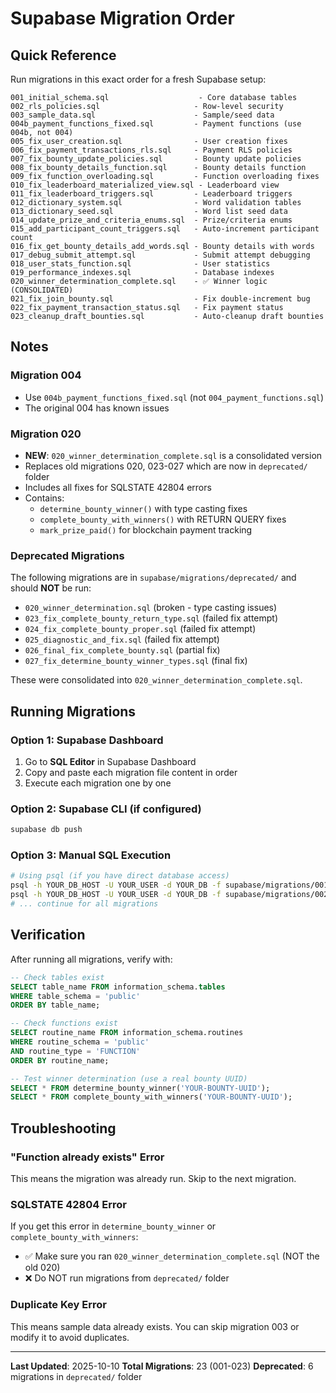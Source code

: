 # Supabase Migration Order

## Quick Reference

Run migrations in this exact order for a fresh Supabase setup:

```
001_initial_schema.sql                    - Core database tables
002_rls_policies.sql                     - Row-level security
003_sample_data.sql                      - Sample/seed data
004b_payment_functions_fixed.sql         - Payment functions (use 004b, not 004)
005_fix_user_creation.sql                - User creation fixes
006_fix_payment_transactions_rls.sql     - Payment RLS policies
007_fix_bounty_update_policies.sql       - Bounty update policies
008_fix_bounty_details_function.sql      - Bounty details function
009_fix_function_overloading.sql         - Function overloading fixes
010_fix_leaderboard_materialized_view.sql - Leaderboard view
011_fix_leaderboard_triggers.sql         - Leaderboard triggers
012_dictionary_system.sql                - Word validation tables
013_dictionary_seed.sql                  - Word list seed data
014_update_prize_and_criteria_enums.sql  - Prize/criteria enums
015_add_participant_count_triggers.sql   - Auto-increment participant count
016_fix_get_bounty_details_add_words.sql - Bounty details with words
017_debug_submit_attempt.sql             - Submit attempt debugging
018_user_stats_function.sql              - User statistics
019_performance_indexes.sql              - Database indexes
020_winner_determination_complete.sql    - ✅ Winner logic (CONSOLIDATED)
021_fix_join_bounty.sql                  - Fix double-increment bug
022_fix_payment_transaction_status.sql   - Fix payment status
023_cleanup_draft_bounties.sql           - Auto-cleanup draft bounties
```

## Notes

### Migration 004
- Use `004b_payment_functions_fixed.sql` (not `004_payment_functions.sql`)
- The original 004 has known issues

### Migration 020
- **NEW**: `020_winner_determination_complete.sql` is a consolidated version
- Replaces old migrations 020, 023-027 which are now in `deprecated/` folder
- Includes all fixes for SQLSTATE 42804 errors
- Contains:
  - `determine_bounty_winner()` with type casting fixes
  - `complete_bounty_with_winners()` with RETURN QUERY fixes
  - `mark_prize_paid()` for blockchain payment tracking

### Deprecated Migrations
The following migrations are in `supabase/migrations/deprecated/` and should **NOT** be run:
- `020_winner_determination.sql` (broken - type casting issues)
- `023_fix_complete_bounty_return_type.sql` (failed fix attempt)
- `024_fix_complete_bounty_proper.sql` (failed fix attempt)
- `025_diagnostic_and_fix.sql` (failed fix attempt)
- `026_final_fix_complete_bounty.sql` (partial fix)
- `027_fix_determine_bounty_winner_types.sql` (final fix)

These were consolidated into `020_winner_determination_complete.sql`.

## Running Migrations

### Option 1: Supabase Dashboard
1. Go to **SQL Editor** in Supabase Dashboard
2. Copy and paste each migration file content in order
3. Execute each migration one by one

### Option 2: Supabase CLI (if configured)
```bash
supabase db push
```

### Option 3: Manual SQL Execution
```bash
# Using psql (if you have direct database access)
psql -h YOUR_DB_HOST -U YOUR_USER -d YOUR_DB -f supabase/migrations/001_initial_schema.sql
psql -h YOUR_DB_HOST -U YOUR_USER -d YOUR_DB -f supabase/migrations/002_rls_policies.sql
# ... continue for all migrations
```

## Verification

After running all migrations, verify with:

```sql
-- Check tables exist
SELECT table_name FROM information_schema.tables
WHERE table_schema = 'public'
ORDER BY table_name;

-- Check functions exist
SELECT routine_name FROM information_schema.routines
WHERE routine_schema = 'public'
AND routine_type = 'FUNCTION'
ORDER BY routine_name;

-- Test winner determination (use a real bounty UUID)
SELECT * FROM determine_bounty_winner('YOUR-BOUNTY-UUID');
SELECT * FROM complete_bounty_with_winners('YOUR-BOUNTY-UUID');
```

## Troubleshooting

### "Function already exists" Error
This means the migration was already run. Skip to the next migration.

### SQLSTATE 42804 Error
If you get this error in `determine_bounty_winner` or `complete_bounty_with_winners`:
- ✅ Make sure you ran `020_winner_determination_complete.sql` (NOT the old 020)
- ❌ Do NOT run migrations from `deprecated/` folder

### Duplicate Key Error
This means sample data already exists. You can skip migration 003 or modify it to avoid duplicates.

---

**Last Updated**: 2025-10-10
**Total Migrations**: 23 (001-023)
**Deprecated**: 6 migrations in `deprecated/` folder
